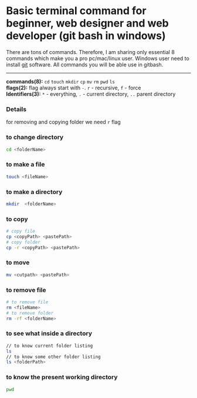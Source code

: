 # Basic terminal command for beginner, web designer and web developer (git bash in windows)
There are tons of commands. Therefore, I am sharing only essential 8 commands which make you a pro pc/mac/linux user. Windows user need to install [git](https://git-scm.com/) software. All commands you will be able use in gitbash.        


-----

**commands(8):** `cd` `touch` `mkdir` `cp` `mv` `rm` `pwd` `ls`       
**flags(2):** flag always start with `-`. `r` - recursive, `f` - force         
**Identifiers(3):** `*` - everything, `.` - current directory, `..` parent directory        

### Details

for removing and copying folder we need `r` flag       
### to change directory
~~~bash
cd <folderName>
~~~
### to make a file
~~~bash
touch <fileName> 
~~~

### to make a directory
~~~bash
mkdir  <folderName>
~~~

### to copy 
~~~bash
# copy file
cp <copyPath> <pastePath>
# copy folder
cp -r <copyPath> <pastePath>
~~~

### to move
~~~bash
mv <cutpath> <pastePath>
~~~

### to remove file
~~~bash
# to remove file
rm <fileName>
# to remove folder
rm -rf <folderName>
~~~

### to see what inside a directory
~~~bash
// to know current folder listing
ls
// to know some other folder listing
ls <folderPath>
~~~
### to know the present working directory
~~~bash
pwd
~~~



